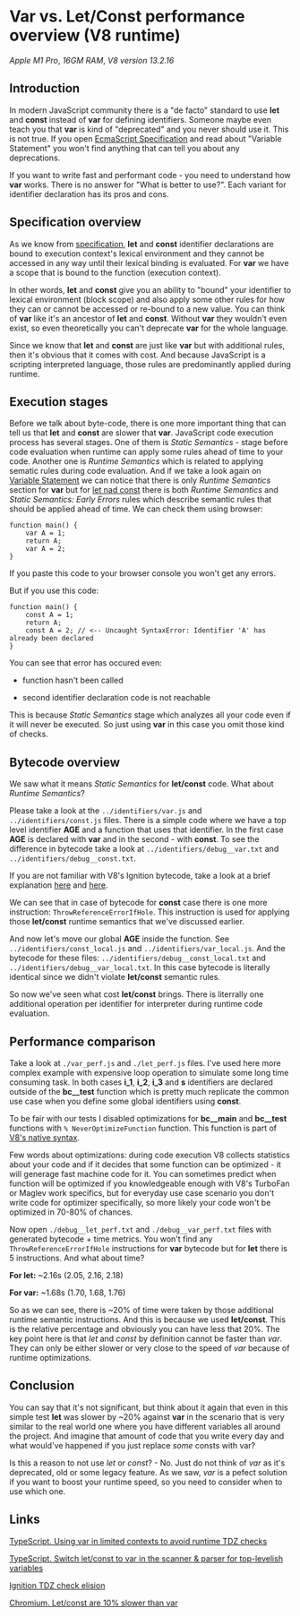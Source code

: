 # Var vs. Let/Const performance overview (V8 runtime)

_Apple M1 Pro_, _16GM RAM_, _V8 version 13.2.16_

## Introduction

In modern JavaScript community there is a "de facto" standard to use **let** and **const** instead of **var** for defining identifiers. Someone maybe even teach you that **var** is kind of "deprecated" and you never should use it. This is not true. If you open [EcmaScript Specification](https://tc39.es/ecma262/multipage/ecmascript-language-statements-and-declarations.html#sec-variable-statement) and read about "Variable Statement" you won't find anything that can tell you about any deprecations.

If you want to write fast and performant code - you need to understand how **var** works. There is no answer for "What is better to use?". Each variant for identifier declaration has its pros and cons.

## Specification overview

As we know from [specification](https://tc39.es/ecma262/multipage/ecmascript-language-statements-and-declarations.html#sec-let-and-const-declarations), **let** and **const** identifier declarations are bound to execution context's lexical environment and they cannot be accessed in any way until their lexical binding is evaluated. For **var** we have a scope that is bound to the function (execution context).

In other words, **let** and **const** give you an ability to "bound" your identifier to lexical environment (block scope) and also apply some other rules for how they can or cannot be accessed or re-bound to a new value. You can think of **var** like it's an ancestor of **let** and **const**. Without **var** they wouldn't even exist, so even theoretically you can't deprecate **var** for the whole language.

Since we know that **let** and **const** are just like **var** but with additional rules, then it's obvious that it comes with cost. And because JavaScript is a scripting interpreted language, those rules are predominantly applied during runtime.

## Execution stages

Before we talk about byte-code, there is one more important thing that can tell us that **let** and **const** are slower that **var**. JavaScript code execution process has several stages. One of them is _Static Semantics_ - stage before code evaluation when runtime can apply some rules ahead of time to your code. Another one is _Runtime Semantics_ which is related to applying sematic rules during code evaluation. And if we take a look again on [Variable Statement](https://tc39.es/ecma262/multipage/ecmascript-language-statements-and-declarations.html#sec-variable-statement) we can notice that there is only _Runtime Semantics_ section for **var** but for [let nad const](https://tc39.es/ecma262/multipage/ecmascript-language-statements-and-declarations.html#sec-let-and-const-declarations) there is both _Runtime Semantics_ and _Static Semantics: Early Errors_ rules which describe semantic rules that should be applied ahead of time. We can check them using browser:

```
function main() {
    var A = 1;
    return A;
    var A = 2;
}
```

If you paste this code to your browser console you won't get any errors.

But if you use this code:

```
function main() {
    const A = 1;
    return A;
    const A = 2; // <-- Uncaught SyntaxError: Identifier 'A' has already been declared
}
```

You can see that error has occured even:

- function hasn't been called

- second identifier declaration code is not reachable

This is because _Static Semantics_ stage which analyzes all your code even if it will never be executed. So just using **var** in this case you omit those kind of checks.

## Bytecode overview

We saw what it means _Static Semantics_ for **let/const** code. What about _Runtime Semantics_?

Please take a look at the `../identifiers/var.js` and `../identifiers/const.js` files. There is a simple code where we have a top level identifier **AGE** and a function that uses that identifier. In the first case **AGE** is declared with **var** and in the second - with **const**. To see the difference in bytecode take a look at `../identifiers/debug__var.txt` and `../identifiers/debug__const.txt`.

If you are not familiar with V8's Ignition bytecode, take a look at a brief explanation [here](https://medium.com/dailyjs/understanding-v8s-bytecode-317d46c94775) and [here](https://www.alibabacloud.com/blog/javascript-bytecode-v8-ignition-instructions_599188).

We can see that in case of bytecode for **const** case there is one more instruction: `ThrowReferenceErrorIfHole`. This instruction is used for applying those **let/const** runtime semantics that we've discussed earlier.

And now let's move our global **AGE** inside the function. See `../identifiers/const_local.js` and `../identifiers/var_local.js`. And the bytecode for these files: `../identifiers/debug__const_local.txt` and `../identifiers/debug__var_local.txt`. In this case bytecode is literally identical since we didn't violate **let/const** semantic rules.

So now we've seen what cost **let/const** brings. There is literrally one additional operation per identifier for interpreter during runtime code evaluation.

## Performance comparison

Take a look at `./var_perf.js` and `./let_perf.js` files. I've used here more complex example with expensive loop operation to simulate some long time consuming task. In both cases **i_1**, **i_2**, **i_3** and **s** identifiers are declared outside of the **bc\_\_test** function which is pretty much replicate the common use case when you define some global identifiers using **const**.

To be fair with our tests I disabled optimizations for **bc\_\_main** and **bc\_\_test** functions with `% NeverOptimizeFunction` function. This function is part of [V8's native syntax](https://github.com/v8/v8/blob/941b945b/src/runtime/runtime.h).

Few words about optimizations: during code execution V8 collects statistics about your code and if it decides that some function can be optimized - it will generage fast machine code for it. You can sometimes predict when function will be optimized if you knowledgeable enough with V8's TurboFan or Maglev work specifics, but for everyday use case scenario you don't write code for optimizer specifically, so more likely your code won't be optimized in 70-80% of chances.

Now open `./debug__let_perf.txt` and `./debug__var_perf.txt` files with generated bytecode + time metrics. You won't find any `ThrowReferenceErrorIfHole` instructions for **var** bytecode but for **let** there is 5 instructions. And what about time?

**For let:** ~2.16s (2.05, 2.16, 2.18)

**For var:** ~1.68s (1.70, 1.68, 1.76)

So as we can see, there is ~20% of time were taken by those additional runtime semantic instructions. And this is because we used **let/const**. This is the relative percentage and obviously you can have less that 20%. The key point here is that _let_ and _const_ by definition cannot be faster than _var_. They can only be either slower or very close to the speed of _var_ because of runtime optimizations.

## Conclusion

You can say that it's not significant, but think about it again that even in this simple test **let** was slower by ~20% against **var** in the scenario that is very similar to the real world one where you have different variables all around the project. And imagine that amount of code that you write every day and what would've happened if you just replace _some_ consts with var?

Is this a reason to not use _let_ or _const_? - No. Just do not think of _var_ as it's deprecated, old or some legacy feature. As we saw, _var_ is a pefect solution if you want to boost your runtime speed, so you need to consider when to use which one.

## Links

[TypeScript. Using var in limited contexts to avoid runtime TDZ checks](https://github.com/microsoft/TypeScript/issues/52924)

[TypeScript. Switch let/const to var in the scanner & parser for top-levelish variables](https://github.com/microsoft/TypeScript/pull/52832)

[Ignition TDZ check elision](https://docs.google.com/document/d/1klT7-tQpxtYbwhssRDKfUMEgm-NS3iUeMuApuRgZnAw/edit?tab=t.0#heading=h.n1atlriavj6v)

[Chromium. Let/const are 10% slower than var](https://issues.chromium.org/issues/42203665)
